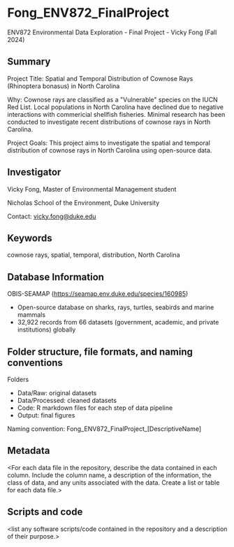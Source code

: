 # Fong_ENV872_FinalProject
ENV872 Environmental Data Exploration - Final Project - Vicky Fong (Fall 2024)

## Summary
Project Title: Spatial and Temporal Distribution of Cownose Rays (Rhinoptera bonasus) in North Carolina

Why: Cownose rays are classified as a "Vulnerable" species on the IUCN Red List. Local populations in North Carolina have declined due to negative interactions with commericial shellfish fisheries. Minimal research has been conducted to investigate recent distributions of cownose rays in North Carolina.

Project Goals: This project aims to investigate the spatial and temporal distribution of cownose rays in North Carolina using open-source data.

## Investigator
Vicky Fong, Master of Environmental Management student

Nicholas School of the Environment, Duke University

Contact: vicky.fong@duke.edu

## Keywords
cownose rays, spatial, temporal, distribution, North Carolina

## Database Information
OBIS-SEAMAP (https://seamap.env.duke.edu/species/160985)
- Open-source database on sharks, rays, turtles, seabirds and marine mammals 
- 32,922 records from 66 datasets (government, academic, and private institutions) globally

## Folder structure, file formats, and naming conventions
Folders
- Data/Raw: original datasets
- Data/Processed: cleaned datasets
- Code: R markdown files for each step of data pipeline
- Output: final figures

Naming convention: Fong_ENV872_FinalProject_[DescriptiveName]

## Metadata
<For each data file in the repository, describe the data contained in each column.
Include the column name, a description of the information, the class of data, and
any units associated with the data. Create a list or table for each data file.>

## Scripts and code
<list any software scripts/code contained in the repository and a description of
their purpose.>
